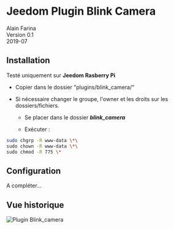 
Jeedom Plugin Blink Camera
==========================

Alain Farina\
Version 0.1\
2019-07

Installation
------------

Testé uniquement sur **Jeedom Rasberry Pi**

* Copier dans le dossier "plugins/blink_camera/"

* Si nécessaire changer le groupe, l'owner et les droits sur les dossiers/fichiers.

  * Se placer dans le dossier ***blink_camera***

  * Exécuter :

```bash
sudo chgrp -R www-data \*\
sudo chown -R www-data \*\
sudo chmod -R 775 \*
```

Configuration
-------------

A compléter...

Vue historique
--------------

![Plugin Blink_camera](https://github.com/d9-197/blink_camera/blob/master/vues/vue_historique.PNG?raw=true "Vue historique")
